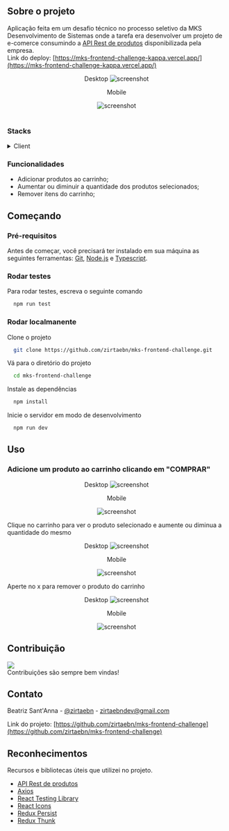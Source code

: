 ## Sobre o projeto
Aplicação feita em um desafio técnico no processo seletivo da MKS Desenvolvimento de Sistemas onde a tarefa era desenvolver um projeto de e-comerce consumindo a [API Rest de produtos](https://mks-frontend-challenge-api.herokuapp.com/api-docs/) disponibilizada pela empresa.
<br />
Link do deploy: [https://mks-frontend-challenge-kappa.vercel.app/](https://mks-frontend-challenge-kappa.vercel.app/)
<div align="center"> 
    Desktop
  <img src="./public/screenshots/desktop1.png" alt="screenshot" />
</div>
<div align="center"> 
    <p>Mobile</p>
  <img src="./public/screenshots/mobile1.png" alt="screenshot" />
</div>
<br/>

### Stacks
<details>
  <summary>Client</summary>
  <ul>
    <li><a href="https://nextjs.org/">Next.js</a></li>
    <li><a href="https://www.typescriptlang.org/">Typescript</a></li>
    <li><a href="https://styled-components.com/">Styled Components</a></li>
    <li><a href="https://redux-toolkit.js.org/">Redux Toolkit</a></li>
     <li><a href="https://jestjs.io/pt-BR/">Jest</a></li>
  </ul>
</details>

### Funcionalidades

- Adicionar produtos ao carrinho;
- Aumentar ou diminuir a quantidade dos produtos selecionados;
- Remover itens do carrinho;

## Começando

### Pré-requisitos

Antes de começar, você precisará ter instalado em sua máquina as seguintes ferramentas: [Git](https://git-scm.com/), [Node.js](https://nodejs.org/en/) e [Typescript](https://www.typescriptlang.org/).
   
### Rodar testes

Para rodar testes, escreva o seguinte comando

```bash
  npm run test
```

### Rodar localmanente

Clone o projeto

```bash
  git clone https://github.com/zirtaebn/mks-frontend-challenge.git
```

Vá para o diretório do projeto

```bash
  cd mks-frontend-challenge
```

Instale as dependências

```bash
  npm install
```

Inicie o servidor em modo de desenvolvimento

```bash
  npm run dev
```

## Uso

### Adicione um produto ao carrinho clicando em "COMPRAR"
<div align="center">
    Desktop
    <img src="./public/screenshots/desktop2.png" alt="screenshot" />
</div>

<div  align="center">
    <p>Mobile</p>
    <img src="./public/screenshots/mobile2.png" alt="screenshot" />
</div>


Clique no carrinho para ver o produto selecionado e aumente ou diminua a quantidade do mesmo
<div  align="center">
    Desktop
    <img src="./public/screenshots/desktop3.png" alt="screenshot" />
</div>
<div  align="center">
    <p>Mobile</p>
    <img src="./public/screenshots/mobile3.png" alt="screenshot" />
</div>


Aperte no x para remover o produto do carrinho
<div  align="center">
    Desktop
    <img src="./public/screenshots/desktop4.png" alt="screenshot" />
</div>
<div  align="center">
    <p>Mobile</p>
    <img src="./public/screenshots/mobile4.png" alt="screenshot" />
</div>



## Contribuição

<a href="https://github.com/zirtaebn/weather-app--test/graphs/contributors">
  <img src="https://avatars.githubusercontent.com/u/80608809?s=60&v=4" />
</a>
</br>
Contribuições são sempre bem vindas!

## Contato

Beatriz Sant'Anna - [@zirtaebn](https://twitter.com/zirtaebn) - zirtaebndev@gmail.com

Link do projeto: [https://github.com/zirtaebn/mks-frontend-challenge](https://github.com/zirtaebn/mks-frontend-challenge)


## Reconhecimentos

Recursos e bibliotecas úteis que utilizei no projeto.
 - [API Rest de produtos](https://mks-frontend-challenge-api.herokuapp.com/api-docs/)
 - [Axios](https://axios-http.com/ptbr/)
 - [React Testing Library](https://testing-library.com/docs/react-testing-library/intro/)
 - [React Icons](https://react-icons.github.io/react-icons/)
 - [Redux Persist](https://www.npmjs.com/package/redux-persist)
 - [Redux Thunk](https://www.npmjs.com/package/redux-thunk)
